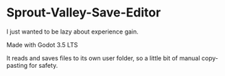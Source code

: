 # Sprout-Valley-Save-Editor
I just wanted to be lazy about experience gain.

Made with Godot 3.5 LTS

It reads and saves files to its own user folder, so a little bit of manual copy-pasting for safety.